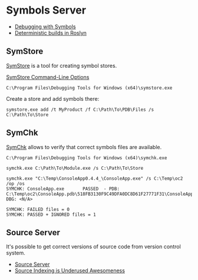 # Symbols Server

- [Debugging with Symbols](https://docs.microsoft.com/en-us/windows/desktop/dxtecharts/debugging-with-symbols)
- [Deterministic builds in Roslyn](http://blog.paranoidcoding.com/2016/04/05/deterministic-builds-in-roslyn.html)

## SymStore

[SymStore](https://docs.microsoft.com/en-us/windows-hardware/drivers/debugger/symstore) is a tool for creating symbol stores.

[SymStore Command-Line Options](https://docs.microsoft.com/en-us/windows/desktop/debug/symstore-command-line-options)

`C:\Program Files\Debugging Tools for Windows (x64)\symstore.exe`

Create a store and add symbols there:

```
symstore.exe add /t MyProduct /f C:\Path\To\PDB\Files /s C:\Path\To\Store
```

## SymChk

[SymChk](https://docs.microsoft.com/en-us/windows-hardware/drivers/debugger/symchk) allows to verify that correct symbols files are available.

`C:\Program Files\Debugging Tools for Windows (x64)\symchk.exe`

```
symchk.exe C:\Path\To\Module.exe /s C:\Path\To\Store
```

```
symchk.exe "C:\Temp\ConsoleApp0.4.4_\ConsoleApp.exe" /s C:\Temp\oc2 /op /os
SYMCHK: ConsoleApp.exe       PASSED  - PDB: C:\Temp\oc2\ConsoleApp.pdb\518FB3130F9C49DFA0DC8D61F27771F31\ConsoleApp.pdb DBG: <N/A>

SYMCHK: FAILED files = 0
SYMCHK: PASSED + IGNORED files = 1
```

## Source Server

It's possible to get correct versions of source code from version control system.

- [Source Server](https://docs.microsoft.com/en-us/windows/desktop/debug/source-server-and-source-indexing)
- [Source Indexing is Underused Awesomeness](https://randomascii.wordpress.com/2011/11/11/source-indexing-is-underused-awesomeness/)
